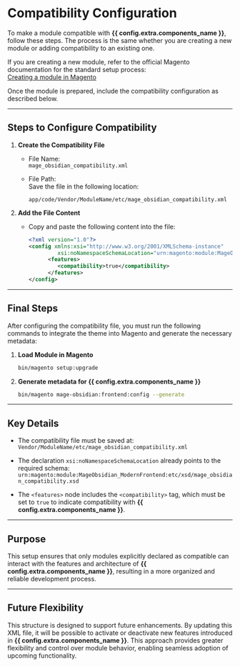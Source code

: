 # Compatibility Configuration

To make a module compatible with **{{ config.extra.components_name }}**, follow these steps. The process is the same whether you are creating a new module or adding compatibility to an existing one.

If you are creating a new module, refer to the official Magento documentation for the standard setup process:  
[Creating a module in Magento](https://experienceleague.adobe.com/en/docs/commerce-learn/tutorials/backend-development/create-module)

Once the module is prepared, include the compatibility configuration as described below.

---

## Steps to Configure Compatibility

1. **Create the Compatibility File**  
      - File Name:  
         `mage_obsidian_compatibility.xml`

      - File Path:  
         Save the file in the following location:  
         ```
         app/code/Vendor/ModuleName/etc/mage_obsidian_compatibility.xml
         ```

2. **Add the File Content**  
      - Copy and paste the following content into the file:
         ```xml
         <?xml version="1.0"?>
         <config xmlns:xsi="http://www.w3.org/2001/XMLSchema-instance"
                  xsi:noNamespaceSchemaLocation="urn:magento:module:MageObsidian_ModernFrontend:etc/xsd/mage_obsidian_compatibility.xsd">
               <features>
                  <compatibility>true</compatibility>
               </features>
         </config>
         ```

---

## Final Steps

After configuring the compatibility file, you must run the following commands to integrate the theme into Magento and generate the necessary metadata:

1. **Load Module in Magento**  
   ```bash
   bin/magento setup:upgrade
   ```

2. **Generate metadata for {{ config.extra.components_name }}**  
   ```bash
   bin/magento mage-obsidian:frontend:config --generate
   ```

---

## Key Details

- The compatibility file must be saved at:  
  `Vendor/ModuleName/etc/mage_obsidian_compatibility.xml`

- The declaration `xsi:noNamespaceSchemaLocation` already points to the required schema:  
  `urn:magento:module:MageObsidian_ModernFrontend:etc/xsd/mage_obsidian_compatibility.xsd`

- The `<features>` node includes the `<compatibility>` tag, which must be set to `true` to indicate compatibility with **{{ config.extra.components_name }}**.

---

## Purpose

This setup ensures that only modules explicitly declared as compatible can interact with the features and architecture of **{{ config.extra.components_name }}**, resulting in a more organized and reliable development process.

---

## Future Flexibility

This structure is designed to support future enhancements. By updating this XML file, it will be possible to activate or deactivate new features introduced in **{{ config.extra.components_name }}**. This approach provides greater flexibility and control over module behavior, enabling seamless adoption of upcoming functionality.
